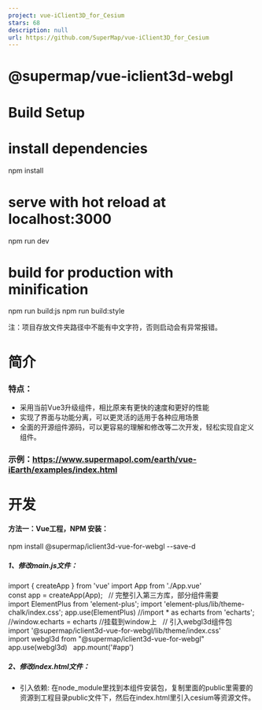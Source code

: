 ```yaml
---
project: vue-iClient3D_for_Cesium
stars: 68
description: null
url: https://github.com/SuperMap/vue-iClient3D_for_Cesium
---
```


@supermap/vue-iclient3d-webgl
=============================

Build Setup
===========

# install dependencies
npm install

# serve with hot reload at localhost:3000
npm run dev

# build for production with minification
npm run build:js
npm run build:style

注：项目存放文件夹路径中不能有中文字符，否则启动会有异常报错。

简介
==

### 特点：

-   采用当前Vue3升级组件，相比原来有更快的速度和更好的性能
-   实现了界面与功能分离，可以更灵活的适用于各种应用场景
-   全面的开源组件源码，可以更容易的理解和修改等二次开发，轻松实现自定义组件。

### 示例：https://www.supermapol.com/earth/vue-iEarth/examples/index.html

开发
==

#### 方法一：Vue工程，NPM 安装：

npm install @supermap/iclient3d-vue-for-webgl --save-d

##### 1、修改main.js文件：

import { createApp } from 'vue'
import App from './App.vue'
const app = createApp(App);
 
// 完整引入第三方库，部分组件需要
import ElementPlus from 'element-plus';
import 'element-plus/lib/theme-chalk/index.css';
app.use(ElementPlus)
//import \* as echarts from 'echarts';
//window.echarts = echarts //挂载到window上
 
// 引入webgl3d组件包
import '@supermap/iclient3d-vue-for-webgl/lib/theme/index.css'
import webgl3d from "@supermap/iclient3d-vue-for-webgl"
app.use(webgl3d)  
app.mount('#app')

##### 2、修改index.html文件：

-   引入依赖: 在node\_module里找到本组件安装包，复制里面的public里需要的资源到工程目录public文件下，然后在index.html里引入cesium等资源文件。

<!DOCTYPE html\>
<html lang="en"\>
<head\>
  <meta charset="UTF-8"\>
  <meta name="viewport" content="width=device-width, initial-scale=1.0"\>
  <link href="public/Cesium/Widgets/widgets.css" rel="stylesheet"\>
  <script src="public/Cesium/Cesium.js" ></script\>
  <title\>webgl3d</title\>
</head\>
<body\>
  <div id="app"\></div\>
  <script type="module" src="/src/main.js"\></script\>
  <script src="https://cdn.jsdelivr.net/npm/echarts@5.0.2/dist/echarts.min.js" async></script\>
  <script src="public/js/axios.min.js" ></script\>
</body\>
</html\>

##### 3、在App.vue里测试使用量算功能组件：

<template\>
  <sm3d-viewer scene-url="http://www.supermapol.com/realspace/services/3D-ZF\_normal/rest/realspace"\>
    <sm3d-measure></sm3d-measure\>
  </sm3d-viewer\>
</template\>
<script\>

#### 方法二：在 html中通过CDN引入,使用组件：

<!DOCTYPE html\>
<html lang="en"\>
<head\>
    <meta charset="UTF-8"\>
    <meta name="viewport" content="width=device-width, initial-scale=1.0"\>
    <meta http-equiv="Content-Security-Policy" content="upgrade-insecure-requests"\>
    <!\-- vue + element-plus--\>
    <script src="https://www.supermapol.com/earth/vue-iEarth/examples/public/js/vue.global.prod.js"\></script\>
    <link rel="stylesheet" href="https://www.supermapol.com/earth/vue-iEarth/examples/public/element-plus/index.css"\>
    <script src="https://www.supermapol.com/earth/vue-iEarth/examples/public/element-plus/index.full.js"\></script\>
    <!\-- cesium --\>
    <link href="https://www.supermapol.com/earth/vue-iEarth/examples/public/Cesium/Widgets/widgets.css"
        rel="stylesheet"\>
    <script src="https://www.supermapol.com/earth/vue-iEarth/examples/public/Cesium/Cesium.js"\></script\>
    <!\-- 组件包 --\>
    <link href="https://www.supermapol.com/earth/vue-iEarth/examples/dist/components.css" rel="stylesheet"\>
    <script src="https://www.supermapol.com/earth/vue-iEarth/examples/dist/components.js"\></script\>
    <title\>完整组件-CDN引入-demo</title\>
</head\>
<body\>
      <div id="app"\>
        <sm3d-viewer scene-url="http://www.supermapol.com/realspace/services/3D-ZF\_normal/rest/realspace"\>
            <sm3d-measure></sm3d-measure\>
        </sm3d-viewer\>
    </div\>
    <script\>
        const app = Vue.createApp({});
        app.use(webgl3d);  
        app.mount("#app");
    </script\>
</body\>
<!\-- 根据使用具体组件的需要引入其他第三方依赖 --\>
<!\-- <script src="https://cdn.jsdelivr.net/npm/echarts@5.0.2/dist/echarts.min.js" async></script\>
<script src="https://www.supermapol.com/earth/vue-iEarth/examples/public/js/axios.min.js" async></script\> --\>
</html\>
